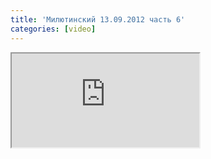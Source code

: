```yaml
---
title: 'Милютинский 13.09.2012 часть 6'
categories: [video]
---
```

<iframe src="http://www.youtube.com/embed/d3D2hLglt6s" class="youtube"></iframe>
